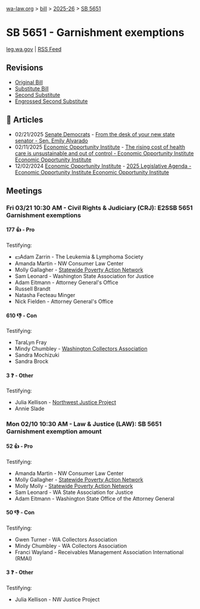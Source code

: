 [wa-law.org](/) > [bill](/bill/) > [2025-26](/bill/2025-26/) > [SB 5651](/bill/2025-26/sb/5651/)

# SB 5651 - Garnishment exemptions
[leg.wa.gov](https://app.leg.wa.gov/billsummary?BillNumber=5651&Year=2025&Initiative=false) | [RSS Feed](./rss.xml)

## Revisions
* [Original Bill](1/)
* [Substitute Bill](S/)
* [Second Substitute](S2/)
* [Engrossed Second Substitute](S2.E/)

## 📰 Articles
* 02/21/2025 [Senate Democrats](/org/senate_democrats/) - [From the desk of your new state senator - Sen. Emily Alvarado](https://senatedemocrats.wa.gov/alvarado/2025/02/21/from-the-desk-of-your-new-state-senator-2/#:~:text=5651)
* 02/11/2025 [Economic Opportunity Institute](/org/economic_opportunity_institute/) - [The rising cost of health care is unsustainable and out of control - Economic Opportunity Institute Economic Opportunity Institute](https://www.opportunityinstitute.org/blog/post/health-care-costs-unsustainable-out-of-control/#:~:text=Senate%20Bill%205651)
* 12/02/2024 [Economic Opportunity Institute](/org/economic_opportunity_institute/) - [2025 Legislative Agenda - Economic Opportunity Institute Economic Opportunity Institute](https://www.opportunityinstitute.org/2025-legislative-agenda/#:~:text=Senate%20Bill%205651)

## Meetings
### Fri 03/21 10:30 AM - Civil Rights & Judiciary (CRJ): E2SSB 5651 Garnishment exemptions
#### 177 👍 - Pro
Testifying:
* 💵Adam Zarrin - The Leukemia & Lymphoma Society
* Amanda Martin - NW Consumer Law Center
* Molly Gallagher - [Statewide Poverty Action Network](/org/statewide_poverty_action_network/)
* Sam Leonard - Washington State Association for Justice
* Adam Eitmann - Attorney General's Office
* Russell Brandt
* Natasha Fecteau Minger
* Nick Fielden - Attorney General's Office

#### 610 👎 - Con
Testifying:
* TaraLyn Fray
* Mindy Chumbley - [Washington Collectors Association](/org/washington_collectors_association/)
* Sandra Mochizuki
* Sandra Brock

#### 3 ❓ - Other
Testifying:
* Julia Kellison - [Northwest Justice Project](/org/northwest_justice_project/)
* Annie Slade

### Mon 02/10 10:30 AM - Law & Justice (LAW): SB 5651 Garnishment exemption amount
#### 52 👍 - Pro
Testifying:
* Amanda Martin - NW Consumer Law Center
* Molly Gallagher - [Statewide Poverty Action Network](/org/statewide_poverty_action_network/)
* Molly Molly - [Statewide Poverty Action Network](/org/statewide_poverty_action_network/)
* Sam Leonard - WA State Association for Justice
* Adam Eitmann - Washington State Office of the Attorney General

#### 50 👎 - Con
Testifying:
* Gwen Turner - WA Collectors Association
* Mindy Chumbley - WA Collectors Association
* Franci Wayland - Receivables Management Association International (RMAI)

#### 3 ❓ - Other
Testifying:
* Julia Kellison - NW Justice Project
